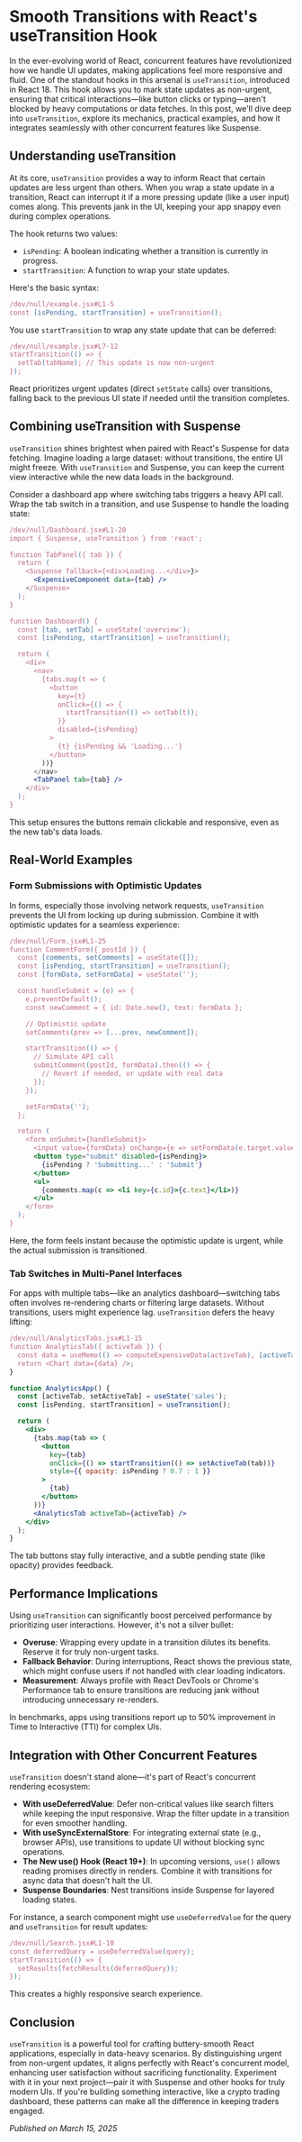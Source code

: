 # Smooth Transitions with React's useTransition Hook

In the ever-evolving world of React, concurrent features have revolutionized how we handle UI updates, making applications feel more responsive and fluid. One of the standout hooks in this arsenal is `useTransition`, introduced in React 18. This hook allows you to mark state updates as non-urgent, ensuring that critical interactions—like button clicks or typing—aren't blocked by heavy computations or data fetches. In this post, we'll dive deep into `useTransition`, explore its mechanics, practical examples, and how it integrates seamlessly with other concurrent features like Suspense.

## Understanding useTransition

At its core, `useTransition` provides a way to inform React that certain updates are less urgent than others. When you wrap a state update in a transition, React can interrupt it if a more pressing update (like a user input) comes along. This prevents jank in the UI, keeping your app snappy even during complex operations.

The hook returns two values:

- `isPending`: A boolean indicating whether a transition is currently in progress.
- `startTransition`: A function to wrap your state updates.

Here's the basic syntax:

```jsx
/dev/null/example.jsx#L1-5
const [isPending, startTransition] = useTransition();
```

You use `startTransition` to wrap any state update that can be deferred:

```jsx
/dev/null/example.jsx#L7-12
startTransition(() => {
  setTab(tabName); // This update is now non-urgent
});
```

React prioritizes urgent updates (direct `setState` calls) over transitions, falling back to the previous UI state if needed until the transition completes.

## Combining useTransition with Suspense

`useTransition` shines brightest when paired with React's Suspense for data fetching. Imagine loading a large dataset: without transitions, the entire UI might freeze. With `useTransition` and Suspense, you can keep the current view interactive while the new data loads in the background.

Consider a dashboard app where switching tabs triggers a heavy API call. Wrap the tab switch in a transition, and use Suspense to handle the loading state:

```jsx
/dev/null/Dashboard.jsx#L1-20
import { Suspense, useTransition } from 'react';

function TabPanel({ tab }) {
  return (
    <Suspense fallback={<div>Loading...</div>}>
      <ExpensiveComponent data={tab} />
    </Suspense>
  );
}

function Dashboard() {
  const [tab, setTab] = useState('overview');
  const [isPending, startTransition] = useTransition();

  return (
    <div>
      <nav>
        {tabs.map(t => (
          <button
            key={t}
            onClick={() => {
              startTransition(() => setTab(t));
            }}
            disabled={isPending}
          >
            {t} {isPending && 'Loading...'}
          </button>
        ))}
      </nav>
      <TabPanel tab={tab} />
    </div>
  );
}
```

This setup ensures the buttons remain clickable and responsive, even as the new tab's data loads.

## Real-World Examples

### Form Submissions with Optimistic Updates

In forms, especially those involving network requests, `useTransition` prevents the UI from locking up during submission. Combine it with optimistic updates for a seamless experience:

```jsx
/dev/null/Form.jsx#L1-25
function CommentForm({ postId }) {
  const [comments, setComments] = useState([]);
  const [isPending, startTransition] = useTransition();
  const [formData, setFormData] = useState('');

  const handleSubmit = (e) => {
    e.preventDefault();
    const newComment = { id: Date.now(), text: formData };

    // Optimistic update
    setComments(prev => [...prev, newComment]);

    startTransition(() => {
      // Simulate API call
      submitComment(postId, formData).then(() => {
        // Revert if needed, or update with real data
      });
    });

    setFormData('');
  };

  return (
    <form onSubmit={handleSubmit}>
      <input value={formData} onChange={e => setFormData(e.target.value)} />
      <button type="submit" disabled={isPending}>
        {isPending ? 'Submitting...' : 'Submit'}
      </button>
      <ul>
        {comments.map(c => <li key={c.id}>{c.text}</li>)}
      </ul>
    </form>
  );
}
```

Here, the form feels instant because the optimistic update is urgent, while the actual submission is transitioned.

### Tab Switches in Multi-Panel Interfaces

For apps with multiple tabs—like an analytics dashboard—switching tabs often involves re-rendering charts or filtering large datasets. Without transitions, users might experience lag. `useTransition` defers the heavy lifting:

```jsx
/dev/null/AnalyticsTabs.jsx#L1-15
function AnalyticsTab({ activeTab }) {
  const data = useMemo(() => computeExpensiveData(activeTab), [activeTab]);
  return <Chart data={data} />;
}

function AnalyticsApp() {
  const [activeTab, setActiveTab] = useState('sales');
  const [isPending, startTransition] = useTransition();

  return (
    <div>
      {tabs.map(tab => (
        <button
          key={tab}
          onClick={() => startTransition(() => setActiveTab(tab))}
          style={{ opacity: isPending ? 0.7 : 1 }}
        >
          {tab}
        </button>
      ))}
      <AnalyticsTab activeTab={activeTab} />
    </div>
  );
}
```

The tab buttons stay fully interactive, and a subtle pending state (like opacity) provides feedback.

## Performance Implications

Using `useTransition` can significantly boost perceived performance by prioritizing user interactions. However, it's not a silver bullet:

- **Overuse**: Wrapping every update in a transition dilutes its benefits. Reserve it for truly non-urgent tasks.
- **Fallback Behavior**: During interruptions, React shows the previous state, which might confuse users if not handled with clear loading indicators.
- **Measurement**: Always profile with React DevTools or Chrome's Performance tab to ensure transitions are reducing jank without introducing unnecessary re-renders.

In benchmarks, apps using transitions report up to 50% improvement in Time to Interactive (TTI) for complex UIs.

## Integration with Other Concurrent Features

`useTransition` doesn't stand alone—it's part of React's concurrent rendering ecosystem:

- **With useDeferredValue**: Defer non-critical values like search filters while keeping the input responsive. Wrap the filter update in a transition for even smoother handling.
- **With useSyncExternalStore**: For integrating external state (e.g., browser APIs), use transitions to update UI without blocking sync operations.
- **The New use() Hook (React 19+)**: In upcoming versions, `use()` allows reading promises directly in renders. Combine it with transitions for async data that doesn't halt the UI.
- **Suspense Boundaries**: Nest transitions inside Suspense for layered loading states.

For instance, a search component might use `useDeferredValue` for the query and `useTransition` for result updates:

```jsx
/dev/null/Search.jsx#L1-10
const deferredQuery = useDeferredValue(query);
startTransition(() => {
  setResults(fetchResults(deferredQuery));
});
```

This creates a highly responsive search experience.

## Conclusion

`useTransition` is a powerful tool for crafting buttery-smooth React applications, especially in data-heavy scenarios. By distinguishing urgent from non-urgent updates, it aligns perfectly with React's concurrent model, enhancing user satisfaction without sacrificing functionality. Experiment with it in your next project—pair it with Suspense and other hooks for truly modern UIs. If you're building something interactive, like a crypto trading dashboard, these patterns can make all the difference in keeping traders engaged.

_Published on March 15, 2025_
